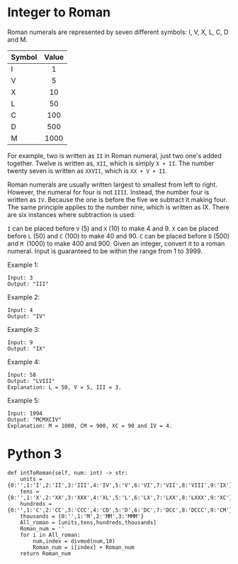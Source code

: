 # Integer to Roman
Roman numerals are represented by seven different symbols: I, V, X, L, C, D and M.

| Symbol  |      Value     |
|----------|:-------------:|
| I |  1 |
| V |   5   |
| X | 10 |
|L|50|
|C|100|
|D|500|
|M|1000|

For example, two is written as `II` in Roman numeral, just two one's added together. Twelve is written as, `XII`, which is simply `X + II`. The number twenty seven is written as `XXVII`, which is `XX + V + II`.

Roman numerals are usually written largest to smallest from left to right. However, the numeral for four is not `IIII`. Instead, the number four is written as `IV`. Because the one is before the five we subtract it making four. The same principle applies to the number nine, which is written as IX. There are six instances where subtraction is used:

`I` can be placed before `V` (5) and `X` (10) to make 4 and 9. 
`X` can be placed before `L` (50) and `C` (100) to make 40 and 90. 
`C` can be placed before `D` (500) and `M `(1000) to make 400 and 900.
Given an integer, convert it to a roman numeral. Input is guaranteed to be within the range from 1 to 3999.

Example 1:
```
Input: 3
Output: "III"
```

Example 2:
```
Input: 4
Output: "IV"
```

Example 3:
```
Input: 9
Output: "IX"
```

Example 4:
```
Input: 58
Output: "LVIII"
Explanation: L = 50, V = 5, III = 3.
```

Example 5:
```
Input: 1994
Output: "MCMXCIV"
Explanation: M = 1000, CM = 900, XC = 90 and IV = 4.
```

# Python 3
```
def intToRoman(self, num: int) -> str:
    units = {0:'',1:'I',2:'II',3:'III',4:'IV',5:'V',6:'VI',7:'VII',8:'VIII',9:'IX'}
    tens = {0:'',1:'X',2:'XX',3:'XXX',4:'XL',5:'L',6:'LX',7:'LXX',8:'LXXX',9:'XC'}
    hundreds = {0:'',1:'C',2:'CC',3:'CCC',4:'CD',5:'D',6:'DC',7:'DCC',8:'DCCC',9:'CM'}
    thousands = {0:'',1:'M',2:'MM',3:'MMM'}
    All_roman = [units,tens,hundreds,thousands]
    Roman_num = ''
    for i in All_roman:
        num,index = divmod(num,10)
        Roman_num = i[index] + Roman_num
    return Roman_num
```



